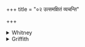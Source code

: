 +++
title = "०२ उत्समक्षितं व्यचन्ति"

+++

<details><summary>Whitney</summary>

### Translation
2. Who always open (*vi-ac*) an unexhausted fountain; who pour in sap  
into the herbs—I put forward the Maruts, sons of the spotted one: let  
them free us from distress.

### Notes
With **a** compare xviii. 4. 36. Some of our mss. (P.M.W.I.O.) read in  
**c** *-mātṝs*. The comm. explains *útsam* by *megham*, *vyacanti* by  
*antarikṣe vistārayanti*, and *pṛśni* as the *mādhyamikā vāk*.
</details>

<details><summary>Griffith</summary>

Those who surround the never-failing fountain for ever, and bedew the plants with moisture, The Maruts, Prini's sons, I chiefly honour. May they deliver us from grief and trouble.
</details>
